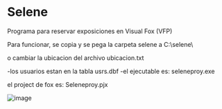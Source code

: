 # Selene
Programa para reservar exposiciones en Visual Fox (VFP)

Para funcionar, se copia y se pega la carpeta selene a 
C:\selene\

o cambiar la ubicacion del archivo ubicacion.txt

-los usuarios estan en la tabla usrs.dbf
-el ejecutable es: seleneproy.exe

el project de fox es: Seleneproy.pjx

![image](https://user-images.githubusercontent.com/23106478/229896689-0793fc41-97a6-4b30-a727-70b957f6a98f.png)





